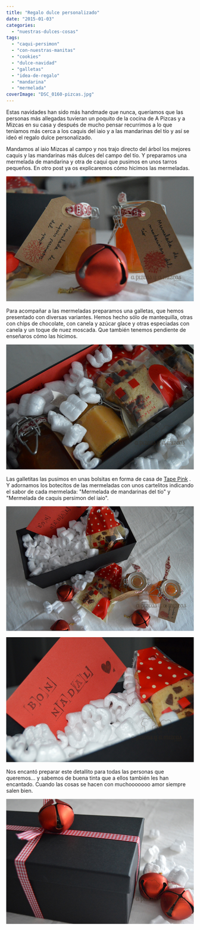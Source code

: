 ```yaml
---
title: "Regalo dulce personalizado"
date: "2015-01-03"
categories:
  - "nuestras-dulces-cosas"
tags:
  - "caqui-persimon"
  - "con-nuestras-manitas"
  - "cookies"
  - "dulce-navidad"
  - "galletas"
  - "idea-de-regalo"
  - "mandarina"
  - "mermelada"
coverImage: "DSC_0160-pizcas.jpg"
---
```


Estas navidades han sido más handmade que nunca, queríamos que las personas más allegadas tuvieran un poquito de la cocina de A Pizcas y a Mizcas en su casa y después de mucho pensar recurrimos a lo que teníamos más cerca a los caquis del iaio y a las mandarinas del tío y así se ideó el regalo dulce personalizado.

Mandamos al iaio Mizcas al campo y nos trajo directo del árbol los mejores caquis y las mandarinas más dulces del campo del tío. Y preparamos una mermelada de mandarina y otra de caqui que pusimos en unos tarros pequeños. En otro post ya os explicaremos cómo hicimos las mermeladas.

![Mermeladas de mandarina y de caqui persimon](images/DSC_0164-pizcas.jpg)

Para acompañar a las mermeladas preparamos una galletas, que hemos presentado con diversas variantes. Hemos hecho sólo de mantequilla, otras con chips de chocolate, con canela y azúcar glace y otras especiadas con canela y un toque de nuez moscada. Que también tenemos pendiente de enseñaros cómo las hicimos.

![Preparando el regalito](images/DSC_0166-pizcas.jpg)

Las galletitas las pusimos en unas bolsitas en forma de casa de [Tape Pink](http://www.tapepink.com/bolsa-celofan/ "Tape Pink") . Y adornamos los botecitos de las mermeladas con unos cartelitos indicando el sabor de cada mermelada: "Mermelada de mandarinas del tío" y "Mermelada de caquis persimon del iaio".

![Las galletitas con chips de chocolate](images/DSC_0160-pizcas.jpg)

![Bon nadal](images/DSC_0162-pizcas.jpg)

Nos encantó preparar este detallito para todas las personas que queremos... y sabemos de buena tinta que a ellos también les han encantado. Cuando las cosas se hacen con muchooooooo amor siempre salen bien.

![Regalo preparado para mandar](images/DSC_0168-pizcas.jpg)
